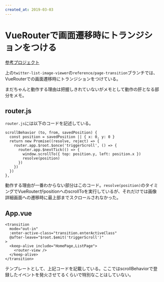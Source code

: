 ```yaml
---
created_at: 2019-03-03
---
```


# VueRouterで画面遷移時にトランジションをつける

[参考プロジェクト](https://github.com/ryou/twitter-list-image-viewer/tree/reference/page-transition)

上の`twitter-list-image-viewer`の`reference/page-transition`ブランチでは、VueRouterでの画面遷移時にトランジションをつけている。

まだちゃんと動作する理由は把握しきれていないがメモとして動作の肝となる部分をメモ。

## router.js

`router.js`には以下のコードを記述している。

```
scrollBehavior (to, from, savedPosition) {
  const position = savedPosition || { x: 0, y: 0 }
  return new Promise((resolve, reject) => {
    router.app.$root.$once('triggerScroll', () => {
      router.app.$nextTick(() => {
        window.scrollTo({ top: position.y, left: position.x })
        resolve(position)
      })
    })
  })
},
```

動作する理由が一番わからない部分はこのコード。`resolve(position)`のタイミングでVueRouterがpositionへのscrollToを実行しているが、それだけでは画像詳細画面への遷移時に最上部までスクロールされなかった。

## App.vue

```
<transition
  mode="out-in"
  :enter-active-class="transition.enterActiveClass"
  @after-leave="$root.$emit('triggerScroll')"
>
  <keep-alive include="HomePage,ListPage">
    <router-view />
  </keep-alive>
</transition>
```

テンプレートとして、上記コードを記載している。ここではscrollBehaviorで登録したイベントを発火させてるくらいで特別なことはしていない。
